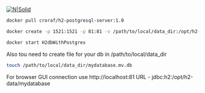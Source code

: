 [![N|Solid](https://habrastorage.org/getpro/habr/post_images/792/138/92e/79213892e85d57177c0ba9864dd75cc6.png)](https://medium.com/analytics-vidhya/use-node-js-with-h2-database-4154887e121f)
```sh
docker pull croraf/h2-postgresql-server:1.0
```
```sh
docker create -p 1521:1521 -p 81:81 -v /path/to/local/data_dir:/opt/h2-data --name=H2dbWithPostgres croraf/h2-postgresql-server:1.0
```
```sh
docker start H2dbWithPostgres
```
Also tou need to create file for your db in /path/to/local/data_dir

```sh
touch /path/to/local/data_dir/mydatabase.mv.db
```
For browser GUI connection use  http://localhost:81
URL - jdbc:h2:/opt/h2-data/mydatabase
